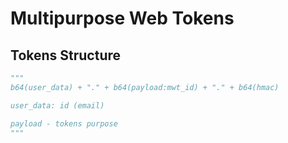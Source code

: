 # Multipurpose Web Tokens

## Tokens Structure

```python
"""
b64(user_data) + "." + b64(payload:mwt_id) + "." + b64(hmac)

user_data: id (email)

payload - tokens purpose
"""
```
